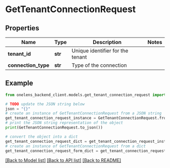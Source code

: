 # GetTenantConnectionRequest


## Properties

Name | Type | Description | Notes
------------ | ------------- | ------------- | -------------
**tenant_id** | **str** | Unique identifier for the tenant | 
**connection_type** | **str** | Type of the connection | 

## Example

```python
from onelens_backend_client.models.get_tenant_connection_request import GetTenantConnectionRequest

# TODO update the JSON string below
json = "{}"
# create an instance of GetTenantConnectionRequest from a JSON string
get_tenant_connection_request_instance = GetTenantConnectionRequest.from_json(json)
# print the JSON string representation of the object
print(GetTenantConnectionRequest.to_json())

# convert the object into a dict
get_tenant_connection_request_dict = get_tenant_connection_request_instance.to_dict()
# create an instance of GetTenantConnectionRequest from a dict
get_tenant_connection_request_form_dict = get_tenant_connection_request.from_dict(get_tenant_connection_request_dict)
```
[[Back to Model list]](../README.md#documentation-for-models) [[Back to API list]](../README.md#documentation-for-api-endpoints) [[Back to README]](../README.md)


